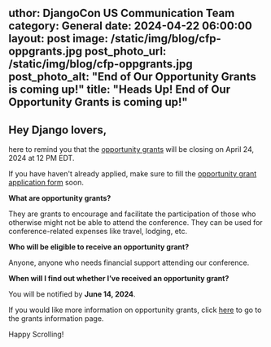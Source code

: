 uthor: DjangoCon US Communication Team
category: General
date: 2024-04-22 06:00:00
layout: post
image: /static/img/blog/cfp-oppgrants.jpg
post_photo_url: /static/img/blog/cfp-oppgrants.jpg
post_photo_alt: "End of Our Opportunity Grants is coming up!"
title: "Heads Up! End of Our Opportunity Grants is coming up!"
---

## Hey Django lovers, 

here to remind you that the [opportunity grants](https://2024.djangocon.us/opportunity-grants/) will be closing on April 24, 2024 at 12 PM EDT.

If you have haven't already applied, make sure to fill the [opportunity grant application form](https://forms.gle/Pi12J6vFQHq2CSAy5) soon.


**What are opportunity grants?**

They are grants to encourage and facilitate the participation of those who otherwise might not be able to attend the conference. They can be used for conference-related expenses like travel, lodging, etc.


**Who will be eligible to receive an opportunity grant?**

Anyone, anyone who needs financial support attending our conference.


**When will I find out whether I’ve received an opportunity grant?**

You will be notified by **June 14, 2024**.

If you would like more information on opportunity grants, click [here](https://2024.djangocon.us/opportunity-grants/) to go to the grants information page.

Happy Scrolling! 
